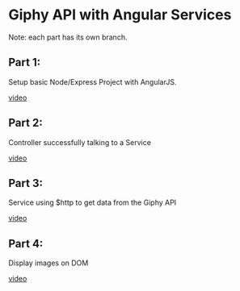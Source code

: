 Giphy API with Angular Services
===

Note: each part has its own branch.

Part 1:
---

Setup basic Node/Express Project with AngularJS.

[video](https://vimeo.com/221889026)

Part 2:
---

Controller successfully talking to a Service

[video](https://vimeo.com/221890546)

Part 3:
---

Service using $http to get data from the Giphy API

[video](https://vimeo.com/221889085)

Part 4:
---

Display images on DOM

[video](https://vimeo.com/221889127)
